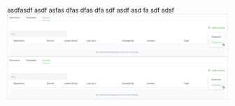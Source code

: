 asdfasdf
asdf
asfas
dfas
dfas
dfa
sdf
asdf
asd
fa
sdf
adsf
<img src="https://github.com/RjSH1/resources_test/blob/master/add_template_source_6.png"
     alt="Markdown Monster icon"
     style="float: left; margin-right: 10px;" />

![test](add_template_source_6.png)
